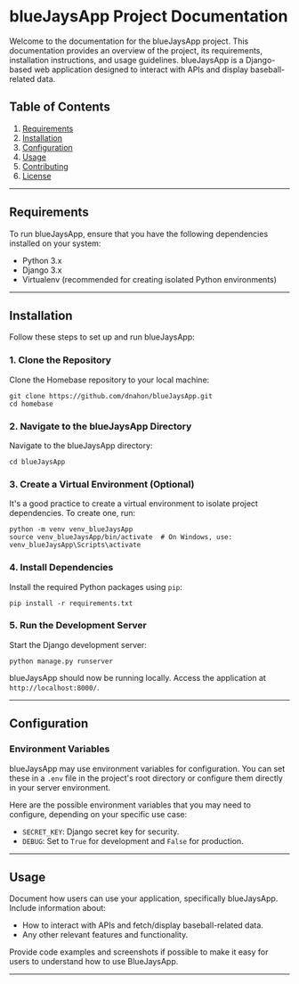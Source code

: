 # blueJaysApp Project Documentation

Welcome to the documentation for the blueJaysApp project. This documentation provides an overview of the project, its requirements, installation instructions, and usage guidelines. blueJaysApp is a Django-based web application designed to interact with APIs and display baseball-related data.

## Table of Contents

1. [Requirements](#requirements)
2. [Installation](#installation)
3. [Configuration](#configuration)
4. [Usage](#usage)
5. [Contributing](#contributing)
6. [License](#license)

---

## Requirements

To run blueJaysApp, ensure that you have the following dependencies installed on your system:

- Python 3.x
- Django 3.x
- Virtualenv (recommended for creating isolated Python environments)

---

## Installation

Follow these steps to set up and run blueJaysApp:

### 1. Clone the Repository

Clone the Homebase repository to your local machine:

```shell
git clone https://github.com/dnahon/blueJaysApp.git
cd homebase
```

### 2. Navigate to the blueJaysApp Directory

Navigate to the blueJaysApp directory:

```shell
cd blueJaysApp
```

### 3. Create a Virtual Environment (Optional)

It's a good practice to create a virtual environment to isolate project dependencies. To create one, run:

```shell
python -m venv venv_blueJaysApp
source venv_blueJaysApp/bin/activate  # On Windows, use: venv_blueJaysApp\Scripts\activate
```

### 4. Install Dependencies

Install the required Python packages using `pip`:

```shell
pip install -r requirements.txt
```

### 5. Run the Development Server

Start the Django development server:

```shell
python manage.py runserver
```

blueJaysApp should now be running locally. Access the application at `http://localhost:8000/`.

---

## Configuration

### Environment Variables

blueJaysApp may use environment variables for configuration. You can set these in a `.env` file in the project's root directory or configure them directly in your server environment.

Here are the possible environment variables that you may need to configure, depending on your specific use case:

- `SECRET_KEY`: Django secret key for security.
- `DEBUG`: Set to `True` for development and `False` for production.

---

## Usage

Document how users can use your application, specifically blueJaysApp. Include information about:

- How to interact with APIs and fetch/display baseball-related data.
- Any other relevant features and functionality.

Provide code examples and screenshots if possible to make it easy for users to understand how to use BlueJaysApp.

---
